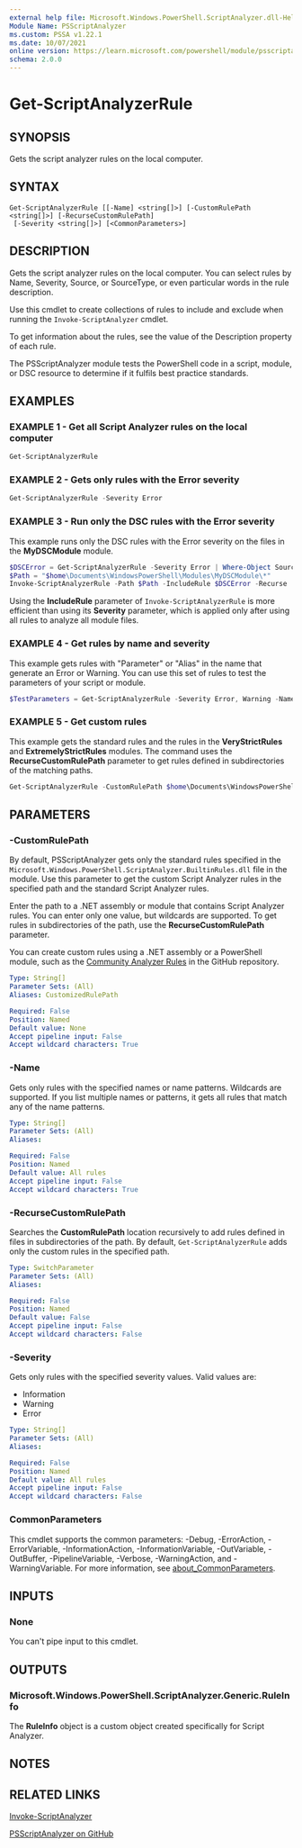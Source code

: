 ```yaml
---
external help file: Microsoft.Windows.PowerShell.ScriptAnalyzer.dll-Help.xml
Module Name: PSScriptAnalyzer
ms.custom: PSSA v1.22.1
ms.date: 10/07/2021
online version: https://learn.microsoft.com/powershell/module/psscriptanalyzer/get-scriptanalyzerrule?view=ps-modules&wt.mc_id=ps-gethelp
schema: 2.0.0
---
```


# Get-ScriptAnalyzerRule

## SYNOPSIS
Gets the script analyzer rules on the local computer.

## SYNTAX

```
Get-ScriptAnalyzerRule [[-Name] <string[]>] [-CustomRulePath <string[]>] [-RecurseCustomRulePath]
 [-Severity <string[]>] [<CommonParameters>]
```

## DESCRIPTION

Gets the script analyzer rules on the local computer. You can select rules by Name, Severity,
Source, or SourceType, or even particular words in the rule description.

Use this cmdlet to create collections of rules to include and exclude when running the
`Invoke-ScriptAnalyzer` cmdlet.

To get information about the rules, see the value of the Description property of each rule.

The PSScriptAnalyzer module tests the PowerShell code in a script, module, or DSC resource to
determine if it fulfils best practice standards.

## EXAMPLES

### EXAMPLE 1 - Get all Script Analyzer rules on the local computer

```powershell
Get-ScriptAnalyzerRule
```

### EXAMPLE 2 - Gets only rules with the Error severity

```powershell
Get-ScriptAnalyzerRule -Severity Error
```

### EXAMPLE 3 - Run only the DSC rules with the Error severity

This example runs only the DSC rules with the Error severity on the files in the **MyDSCModule**
module.

```powershell
$DSCError = Get-ScriptAnalyzerRule -Severity Error | Where-Object SourceName -eq PSDSC
$Path = "$home\Documents\WindowsPowerShell\Modules\MyDSCModule\*"
Invoke-ScriptAnalyzerRule -Path $Path -IncludeRule $DSCError -Recurse
```

Using the **IncludeRule** parameter of `Invoke-ScriptAnalyzerRule` is more efficient than using its
**Severity** parameter, which is applied only after using all rules to analyze all module files.

### EXAMPLE 4 - Get rules by name and severity

This example gets rules with "Parameter" or "Alias" in the name that generate an Error or Warning.
You can use this set of rules to test the parameters of your script or module.

```powershell
$TestParameters = Get-ScriptAnalyzerRule -Severity Error, Warning -Name *Parameter*, *Alias*
```

### EXAMPLE 5 - Get custom rules

This example gets the standard rules and the rules in the **VeryStrictRules** and
**ExtremelyStrictRules** modules. The command uses the **RecurseCustomRulePath** parameter to get
rules defined in subdirectories of the matching paths.

```powershell
Get-ScriptAnalyzerRule -CustomRulePath $home\Documents\WindowsPowerShell\Modules\*StrictRules -RecurseCustomRulePath
```

## PARAMETERS

### -CustomRulePath

By default, PSScriptAnalyzer gets only the standard rules specified in the
`Microsoft.Windows.PowerShell.ScriptAnalyzer.BuiltinRules.dll` file in the module. Use this
parameter to get the custom Script Analyzer rules in the specified path and the standard Script
Analyzer rules.

Enter the path to a .NET assembly or module that contains Script Analyzer rules. You can enter only
one value, but wildcards are supported. To get rules in subdirectories of the path, use the
**RecurseCustomRulePath** parameter.

You can create custom rules using a .NET assembly or a PowerShell module, such as the
[Community Analyzer Rules](https://github.com/PowerShell/PSScriptAnalyzer/blob/development/Tests/Engine/CommunityAnalyzerRules/CommunityAnalyzerRules.psm1)
in the GitHub repository.

```yaml
Type: String[]
Parameter Sets: (All)
Aliases: CustomizedRulePath

Required: False
Position: Named
Default value: None
Accept pipeline input: False
Accept wildcard characters: True
```

### -Name

Gets only rules with the specified names or name patterns. Wildcards are supported. If you list
multiple names or patterns, it gets all rules that match any of the name patterns.

```yaml
Type: String[]
Parameter Sets: (All)
Aliases:

Required: False
Position: Named
Default value: All rules
Accept pipeline input: False
Accept wildcard characters: True
```

### -RecurseCustomRulePath

Searches the **CustomRulePath** location recursively to add rules defined in files in subdirectories
of the path. By default, `Get-ScriptAnalyzerRule` adds only the custom rules in the specified path.

```yaml
Type: SwitchParameter
Parameter Sets: (All)
Aliases:

Required: False
Position: Named
Default value: False
Accept pipeline input: False
Accept wildcard characters: False
```

### -Severity

Gets only rules with the specified severity values. Valid values are:

- Information
- Warning
- Error

```yaml
Type: String[]
Parameter Sets: (All)
Aliases:

Required: False
Position: Named
Default value: All rules
Accept pipeline input: False
Accept wildcard characters: False
```

### CommonParameters

This cmdlet supports the common parameters: -Debug, -ErrorAction, -ErrorVariable,
-InformationAction, -InformationVariable, -OutVariable, -OutBuffer, -PipelineVariable, -Verbose,
-WarningAction, and -WarningVariable. For more information, see
[about_CommonParameters](http://go.microsoft.com/fwlink/?LinkID=113216).

## INPUTS

### None

You can't pipe input to this cmdlet.

## OUTPUTS

### Microsoft.Windows.PowerShell.ScriptAnalyzer.Generic.RuleInfo

The **RuleInfo** object is a custom object created specifically for Script Analyzer.

## NOTES

## RELATED LINKS

[Invoke-ScriptAnalyzer](Invoke-ScriptAnalyzer.md)

[PSScriptAnalyzer on GitHub](https://github.com/PowerShell/PSScriptAnalyzer)
